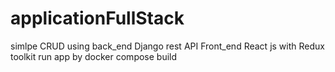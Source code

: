 # applicationFullStack



simlpe CRUD using 
back_end Django rest API
Front_end React js with Redux toolkit
 run app by 
docker compose build 
